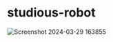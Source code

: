 # studious-robot

![Screenshot 2024-03-29 163855](https://github.com/AbhiSharmaNIT/GYM-project_frontpage/assets/136017324/d061be02-d854-4187-affa-cd5af21012cb)
